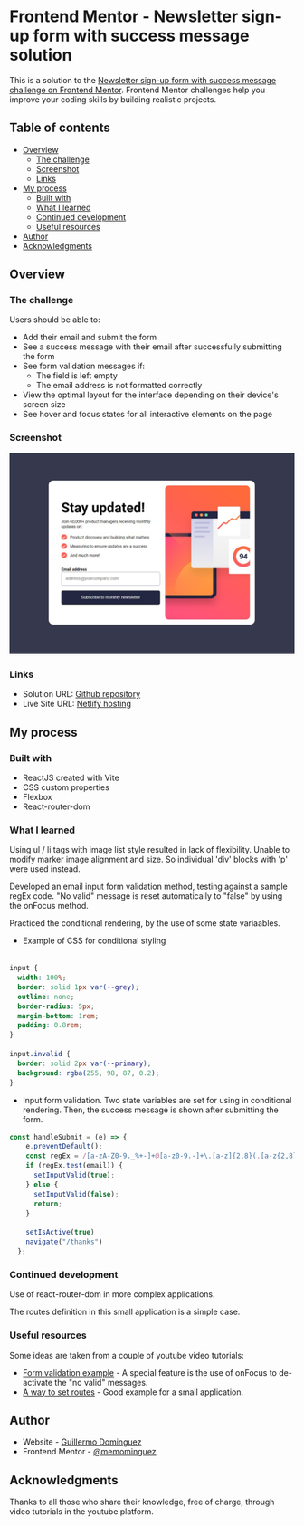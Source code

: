 # Frontend Mentor - Newsletter sign-up form with success message solution

This is a solution to the [Newsletter sign-up form with success message challenge on Frontend Mentor](https://www.frontendmentor.io/challenges/newsletter-signup-form-with-success-message-3FC1AZbNrv). Frontend Mentor challenges help you improve your coding skills by building realistic projects. 

## Table of contents

- [Overview](#overview)
  - [The challenge](#the-challenge)
  - [Screenshot](#screenshot)
  - [Links](#links)
- [My process](#my-process)
  - [Built with](#built-with)
  - [What I learned](#what-i-learned)
  - [Continued development](#continued-development)
  - [Useful resources](#useful-resources)
- [Author](#author)
- [Acknowledgments](#acknowledgments)


## Overview

### The challenge

Users should be able to:

- Add their email and submit the form
- See a success message with their email after successfully submitting the form
- See form validation messages if:
  - The field is left empty
  - The email address is not formatted correctly
- View the optimal layout for the interface depending on their device's screen size
- See hover and focus states for all interactive elements on the page

### Screenshot

![](./public/Screenshot.jpg)


### Links
- Solution URL: [Github repository](https://github.com/memominguez/newsletter-signup)
- Live Site URL: [Netlify hosting](https://frontend-mentor-news-signup.netlify.app)

## My process

### Built with

- ReactJS created with Vite
- CSS custom properties
- Flexbox
- React-router-dom


### What I learned

Using ul / li tags with image list style resulted in lack of flexibility. Unable to modify marker image alignment and size. So individual 'div' blocks with 'p' were used instead.

Developed an email input form validation method, testing against a sample regEx code. "No valid" message is reset automatically to "false" by using the onFocus method.

Practiced the conditional rendering, by the use of some state variaables.

- Example of CSS for conditional styling
```css

input {
  width: 100%; 
  border: solid 1px var(--grey);
  outline: none;
  border-radius: 5px;
  margin-bottom: 1rem;
  padding: 0.8rem;
}

input.invalid {
  border: solid 2px var(--primary);
  background: rgba(255, 98, 87, 0.2); 
}
```

- Input form validation. Two state variables are set for using in conditional rendering. Then, the success message is shown after submitting the form.
```js
const handleSubmit = (e) => {
    e.preventDefault();
    const regEx = /[a-zA-Z0-9._%+-]+@[a-z0-9.-]+\.[a-z]{2,8}(.[a-z{2,8}])?/g;
    if (regEx.test(email)) {
      setInputValid(true);
    } else {
      setInputValid(false);
      return;
    }

    setIsActive(true)
    navigate("/thanks")
  };
```

### Continued development

Use of react-router-dom in more complex applications.

The routes definition in this small application is a simple case.



### Useful resources

Some ideas are taken from a couple of youtube video tutorials:

- [Form validation example](https://www.youtube.com/watch?v=tIdNeoHniEY) - A special feature is the use of onFocus to de-activate the "no valid" messages.
- [A way to set routes](https://www.youtube.com/watch?v=TWz4TjSssbg) - Good example for a small application.



## Author

- Website - [Guillermo Dominguez](https://gdominguez-portfolio.netlify.app)
- Frontend Mentor - [@memominguez](https://www.frontendmentor.io/profile/memominguez)


## Acknowledgments

Thanks to all those who share their knowledge, free of charge, through video tutorials in the youtube platform.
 